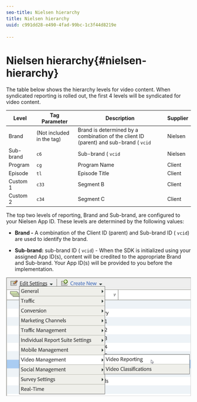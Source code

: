```yaml
---
seo-title: Nielsen hierarchy
title: Nielsen hierarchy
uuid: c991dd28-e490-4fad-99bc-1c3f44d8219e

---
```


# Nielsen hierarchy{#nielsen-hierarchy}

The table below shows the hierarchy levels for video content. When syndicated reporting is rolled out, the first 4 levels will be syndicated for video content.

| Level | Tag Parameter | Description | Supplier |
| --- | --- | --- | --- |
| Brand | (Not included in the tag) | Brand is determined by a combination of the client ID (parent) and sub-brand ( `vcid` | Nielsen |
| Sub-brand | `c6` | Sub-brand ( `vcid` | Nielsen |
| Program | `cg` | Program Name | Client |
| Episode | `tl` | Episode Title | Client |
| Custom 1 | `c33` | Segment B | Client |
| Custom 2 | `c34` | Segment C | Client | 

The top two levels of reporting, Brand and Sub-brand, are configured to your Nielsen App ID. These levels are determined by the following values:

* **Brand -** A combination of the Client ID (parent) and Sub-brand ID ( `vcid`) are used to identify the brand. 

* **Sub-brand:** sub-brand ID ( `vcid`) - When the SDK is initialized using your assigned App ID(s), content will be credited to the appropriate Brand and Sub-brand. Your App ID(s) will be provided to you before the implementation.

![](assets/video_reporting.png)


